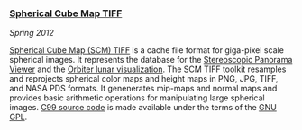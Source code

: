 ### [Spherical Cube Map TIFF][doc]

*Spring 2012*

[Spherical Cube Map (SCM) TIFF][doc] is a cache file format for giga-pixel scale spherical images. It represents the database for the [Stereoscopic Panorama Viewer][panoview] and the [Orbiter lunar visualization][orbiter]. The SCM TIFF toolkit resamples and reprojects spherical color maps and height maps in PNG, JPG, TIFF, and NASA PDS formats. It genenerates mip-maps and normal maps and provides basic arithmetic operations for manipulating large spherical images. [C99 source code][src] is made available under the terms of the [GNU GPL][gpl].

[panoview]: research.html#panoview
[orbiter]:  research.html#orbiter
[src]:      scm/scmtiff-src-3728.zip
[doc]:      scm/scmtiff.pdf
[gpl]:      http://www.gnu.org/licenses/gpl.html
